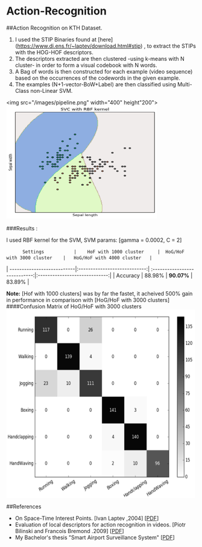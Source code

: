 # Action-Recognition

##Action Recognition on KTH Dataset.

1. I used the STIP Binaries found at [here] (https://www.di.ens.fr/~laptev/download.html#stip) , to extract the STIPs with the HOG-HOF descriptors.
2. The descriptors extracted are then clustered -using k-means with N cluster- in order to form a visual codebook with N words.
3. A Bag of words is then constructed for each example (video sequence)  based on the occurrences of the codewords in the given example.
4. The examples (N+1-vector-BoW+Label) are then classified using Multi-Class non-Linear SVM.

<img src="/images/pipeline.png" width="400" height"200"><img src="/images/svm.png" width="400" height="300">

###Results :

I used RBF kernel for the SVM, SVM params: [gamma = 0.0002, C = 2]

          Settings           |    HoF with 1000 cluster     |  HoG/HoF with 3000 cluster    |   HoG/HoF with 4000 cluster   |
| ---------------------------|:----------------------------:| :----------------------------:|:-----------------------------:|
|         Accuracy           |             88.98%           |             <b>90.07%</b>     |              83.89%           |

<b>Note:</b> [Hof with 1000 clusters] was by far the fastet, it acheived 500% gain in performance in comparison with [HoG/HoF with 3000 clusters]
####Confusion Matrix of HoG/HoF with 3000 clusters
<img src="/images/confustion-Matrix.png" width="500" height="500" align="center">



##References 
* On Space-Time Interest Points. [Ivan Laptev ,2004] [[PDF](www.irisa.fr/vista/Papers/2003_iccv_laptev.pdf)]
* Evaluation of local descriptors for action recognition in videos. [Piotr Bilinski and Francois Bremond .2009] [[PDF](www.irisa.fr/vista/Papers/2009_bmvc_wang.pdf)]
* My Bachelor's thesis "Smart Airport Surveillance System" [[PDF](https://www.researchgate.net/publication/308903971_Smart_Airport_Surveillance_System_Action_Recognition_Unattended_Object_Detection_Tracking)]


